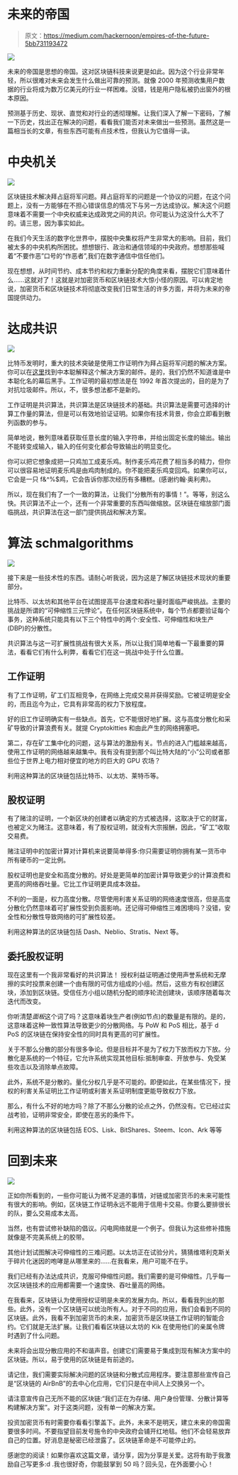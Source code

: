 # 未来的帝国

> 原文：<https://medium.com/hackernoon/empires-of-the-future-5bb731193472>

![](img/d0789905fa7b87c5400923b64c8e1c6c.png)

未来的帝国是思想的帝国。这对区块链科技来说更是如此。因为这个行业非常年轻，所以很难对未来会发生什么做出可靠的预测。就像 2000 年预测收集用户数据的行业将成为数万亿美元的行业一样困难。没错，钱是用户隐私被扔出窗外的根本原因。

预测基于历史、现状、直觉和对行业的透彻理解。让我们深入了解一下密码，了解一下历史，找出正在解决的问题，看看我们能否对未来做出一些预测。虽然这是一篇相当长的文章，有些东西可能有点技术性，但我认为它值得一读。

# **中央机关**

![](img/f8561bd31344e70932062f46bd52832d.png)

区块链技术解决拜占庭将军问题。拜占庭将军的问题是一个协议的问题，在这个问题上，没有一方能够在不担心错误信息的情况下与另一方达成协议。解决这个问题意味着不需要一个中央权威来达成政党之间的共识。你可能认为这没什么大不了的。请三思，因为事实如此。

在我们今天生活的数字化世界中，摆脱中央集权将产生非常大的影响。目前，我们被太多的中央机构所困扰。想想银行、政治和通信领域的中央政府。想想那些喊着“不要作恶”口号的“作恶者”,我们在数字通信中信任他们。

现在想想，从时间节约、成本节约和权力重新分配的角度来看，摆脱它们意味着什么……这就对了！这就是对加密货币和区块链技术大惊小怪的原因。可以肯定地说，加密货币和区块链技术将彻底改变我们日常生活的许多方面，并将为未来的帝国提供动力。

# **达成共识**

![](img/f8fd54e9aa70a902d3f7119297fa65bb.png)

比特币发明时，重大的技术突破是使用工作证明作为拜占庭将军问题的解决方案。你可以在[这里](https://www.mail-archive.com/cryptography@metzdowd.com/msg09997.html)找到中本聪解释这个解决方案的邮件。是的，我们仍然不知道谁是中本聪化名的幕后黑手。工作证明的最初想法是在 1992 年首次提出的，目的是为了对抗垃圾邮件。所以，不，很多想法都不是新的。

工作证明是共识算法，共识算法是区块链技术的基础。共识算法是需要可选择的计算工作量的算法，但是可以有效地验证证明。如果你有技术背景，你会立即看到散列函数的参与。

简单地说，散列意味着获取任意长度的输入字符串，并给出固定长度的输出。输出不能转变成输入，输入的任何变化都会导致输出的明显变化。

你可以把它想象成把一只鸡加工成麦乐鸡。制作麦乐鸡花费了相当多的精力，但你可以很容易地证明麦乐鸡是由鸡肉制成的。你不能把麦乐鸡变回鸡。如果你可以，它会是一只 f&^%$鸡，它会告诉你那次经历有多糟糕。(感谢约翰·奥利弗)。

所以，现在我们有了一个一致的算法，让我们“分散所有的事情！”。等等，别这么快。共识算法不止一个，还有一个非常重要的东西叫做缩放。区块链在缩放部门面临挑战，共识算法在这一部门提供挑战和解决方案。

# **算法 schmalgorithms**

![](img/b926470474ecac4920e1661c4ec301d0.png)

接下来是一些技术性的东西。请耐心听我说，因为这是了解区块链技术现状的重要部分。

比特币、以太坊和其他平台在试图提高平台速度和吞吐量时面临严峻挑战。主要的挑战是所谓的“可伸缩性三元悖论”。在任何区块链系统中，每个节点都要验证每个事务，这种系统只能具有以下三个特性中的两个:安全性、可伸缩性和块生产(DBP)的分散性。

共识算法与这一可扩展性挑战有很大关系，所以让我们简单地看一下最重要的算法，看看它们有什么利弊，看看它们在这一挑战中处于什么位置。

## **工作证明**

有了工作证明，矿工们互相竞争，在网络上完成交易并获得奖励。它被证明是安全的，而且迄今为止，它具有非常高的权力下放程度。

好的旧工作证明确实有一些缺点。首先，它不能很好地扩展。这与高度分散化和采矿导致的计算浪费有关。就提 Cryptokitties 和由此产生的网络拥塞吧。

第二，存在矿工集中化的问题，这与算法的激励有关。节点的进入门槛越来越高，使用工作证明的网络越来越集中。我有没有提到那个叫比特大陆的“小”公司或者那些位于世界上电力相对便宜的地方的巨大的 GPU 农场？

利用这种算法的区块链包括比特币、以太坊、莱特币等。

## **股权证明**

有了赌注的证明，一个新区块的创建者以确定的方式被选择，这取决于它的财富，也被定义为赌注。这意味着，有了股权证明，就没有大宗报酬，因此，“矿工”收取交易费。

赌注证明中的加密计算对计算机来说要简单得多:你只需要证明你拥有某一货币中所有硬币的一定比例。

股权证明也是安全和高度分散的。好处是更简单的加密计算导致更少的计算浪费和更高的网络吞吐量。它比工作证明更具成本效益。

不利的一面是，权力高度分散。尽管使用利害关系证明的网络速度很高，但是高度分散化仍然意味着可扩展性受到负面影响。还记得可伸缩性三难困境吗？没错，安全性和分散性导致网络的可扩展性较差。

利用这种算法的区块链包括 Dash、Neblio、Stratis、Next 等。

## **委托股权证明**

现在这里有一个我非常看好的共识算法！
授权利益证明通过使用声誉系统和无摩擦的实时投票来创建一个由有限的可信方组成的小组。然后，这些方有权创建区块，添加到区块链。受信任方小组以随机分配的顺序轮流创建块，该顺序随着每次迭代而改变。

你听清楚*面板*这个词了吗？这意味着块生产者(例如节点)的数量是有限的。是的，这意味着这种一致性算法导致更少的分散网络。与 PoW 和 PoS 相比，基于 d PoS 的区块链在保持安全性的同时具有更高的可扩展性。

关于不那么分散的部分有很多争论。但是目标并不是为了权力下放而权力下放。分散化是系统的一个特征，它允许系统实现其他目标:抵制审查、开放参与、免受某些攻击以及消除单点故障。

此外，系统不是分散的。量化分权几乎是不可能的。即便如此，在某些情况下，授权的利害关系证明比工作证明或利害关系证明制度更能导致权力下放。

那么，有什么不好的地方吗？除了不那么分散的论点之外，仍然没有。它已经过实战考验，证明非常安全，即使在恶劣的条件下。

利用这种算法的区块链包括 EOS、Lisk、BitShares、Steem、Icon、Ark 等等

# 回到未来

![](img/0e9325cd673cb244da397de8de3731db.png)

正如你所看到的，一些你可能认为微不足道的事情，对链或加密货币的未来可能性有很大的影响。例如，区块链工作证明永远不能用于信用卡交易。你要么要排很长的队，要么交易成本太高。

当然，也有尝试修补缺陷的倡议。闪电网络就是一个例子。但我认为这些修补措施就像是不完美系统上的胶带。

其他计划试图解决可伸缩性的三难问题。以太坊正在试验分片。猜猜维塔利克斯关于碎片化迷因的咆哮是从哪里来的……在我看来，用户可能不在乎。

我们已经有办法达成共识，克服可伸缩性问题。我们需要的是可伸缩性。几乎每一次区块链技术的应用都需要一个速度快、吞吐量高的网络。

在我看来，区块链认为使用授权证明是未来的发展方向。所以，看看我列出的那些。此外，没有一个区块链可以统治所有人。对于不同的应用，我们会看到不同的区块链。此外，我看不到加密货币的未来，加密货币是区块链工作证明的智能合约。它们就是无法扩展。让我们看看区块链以太坊的 Kik 在使用他们的亲属令牌时遇到了什么问题。

未来将会出现分散应用的不和谐声音。创建它们需要易于集成到现有解决方案中的区块链。所以，易于使用的区块链是有前途的。

请记住，我们需要实际解决问题的区块链和分散式应用程序。要注意那些宣传自己是“区块链的 AirBnB”的去中心化应用，它们只是在中间人上交换另一个。

请注意宣传自己无所不能的区块链:“我们正在为存储、用户身份管理、分散计算等构建解决方案”。对于这类问题，没有单一的解决方案。

投资加密货币有时需要你看看引擎盖下。此外，未来不是明天，建立未来的帝国需要很多时间。不要指望目前发号施令的中央政府会铺开红地毯。他们不会轻易放弃自己的位置。好消息是秘密已经泄露了。区块链革命是不可能停止的。

感谢您的阅读！如果你喜欢这篇文章，请分享，因为分享是关爱。这将有助于我激励自己写更多:d .我也很好奇，你能鼓掌到 50 吗？回头见，在外面要小心！